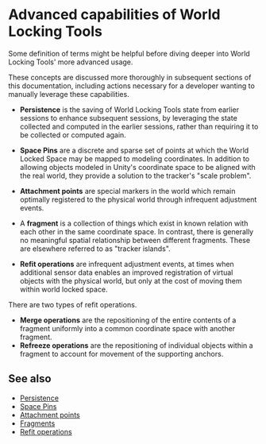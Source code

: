# Advanced capabilities of World Locking Tools

Some definition of terms might be helpful before diving deeper into World Locking Tools' more advanced usage. 

These concepts are discussed more thoroughly in subsequent sections of this documentation, including actions necessary for a developer wanting to manually leverage these capabilities.

* **Persistence** is the saving of World Locking Tools state from earlier sessions to enhance subsequent sessions, by leveraging the state collected and computed in the earlier sessions, rather than requiring it to be collected or computed again. 

* **Space Pins** are a discrete and sparse set of points at which the World Locked Space may be mapped to modeling coordinates. In addition to allowing objects modeled in Unity's coordinate space to be aligned with the real world, they provide a solution to the tracker's "scale problem". 

* **Attachment points** are special markers in the world which remain optimally registered to the physical world through infrequent adjustment events.

* A **fragment** is a collection of things which exist in known relation with each other in the same coordinate space. In contrast, there is generally no meaningful spatial relationship between different fragments. These are elsewhere referred to as "tracker islands".

* **Refit operations** are infrequent adjustment events, at times when additional sensor data enables an improved registration of virtual objects with the physical world, but only at the cost of moving them within world locked space.

There are two types of refit operations.

* **Merge operations** are the repositioning of the entire contents of a fragment uniformly into a common coordinate space with another fragment.
* **Refreeze operations** are the repositioning of individual objects within a fragment to account for movement of the supporting anchors.

## See also

* [Persistence](Advanced/Persistence.md)
* [Space Pins](Advanced/SpacePins.md)
* [Attachment points](Advanced/AttachmentPoints.md)
* [Fragments](Advanced/Fragments.md)
* [Refit operations](Advanced/RefitOperations.md)

